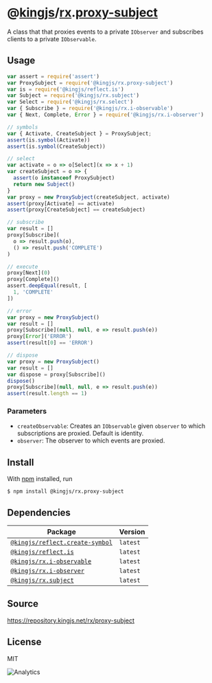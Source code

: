 # @[kingjs][@kingjs]/[rx][ns0].[proxy-subject][ns1]
A class that that proxies events to a private `IObserver` and subscribes clients to a  private `IObservable`.
## Usage
```js
var assert = require('assert')
var ProxySubject = require('@kingjs/rx.proxy-subject')
var is = require('@kingjs/reflect.is')
var Subject = require('@kingjs/rx.subject')
var Select = require('@kingjs/rx.select')
var { Subscribe } = require('@kingjs/rx.i-observable')
var { Next, Complete, Error } = require('@kingjs/rx.i-observer')

// symbols
var { Activate, CreateSubject } = ProxySubject;
assert(is.symbol(Activate))
assert(is.symbol(CreateSubject))

// select
var activate = o => o[Select](x => x + 1)
var createSubject = o => {
  assert(o instanceof ProxySubject)
  return new Subject()
}
var proxy = new ProxySubject(createSubject, activate)
assert(proxy[Activate] == activate)
assert(proxy[CreateSubject] == createSubject)

// subscribe
var result = []
proxy[Subscribe](
  o => result.push(o),
  () => result.push('COMPLETE')
)

// execute
proxy[Next](0)
proxy[Complete]()
assert.deepEqual(result, [
  1, 'COMPLETE'
])

// error
var proxy = new ProxySubject()
var result = []
proxy[Subscribe](null, null, e => result.push(e))
proxy[Error]('ERROR')
assert(result[0] == 'ERROR')

// dispose
var proxy = new ProxySubject()
var result = []
var dispose = proxy[Subscribe]()
dispose()
proxy[Subscribe](null, null, e => result.push(e))
assert(result.length == 1)
```



### Parameters
- `createObservable`: Creates  an `IObservable` given `observer` to which subscriptions are proxied. Default is identity.
- `observer`: The observer to which events are proxied.



## Install
With [npm](https://npmjs.org/) installed, run
```
$ npm install @kingjs/rx.proxy-subject
```
## Dependencies
|Package|Version|
|---|---|
|[`@kingjs/reflect.create-symbol`](https://www.npmjs.com/package/@kingjs/reflect.create-symbol)|`latest`|
|[`@kingjs/reflect.is`](https://www.npmjs.com/package/@kingjs/reflect.is)|`latest`|
|[`@kingjs/rx.i-observable`](https://www.npmjs.com/package/@kingjs/rx.i-observable)|`latest`|
|[`@kingjs/rx.i-observer`](https://www.npmjs.com/package/@kingjs/rx.i-observer)|`latest`|
|[`@kingjs/rx.subject`](https://www.npmjs.com/package/@kingjs/rx.subject)|`latest`|
## Source
https://repository.kingjs.net/rx/proxy-subject
## License
MIT

![Analytics](https://analytics.kingjs.net/rx/proxy-subject)

[@kingjs]: https://www.npmjs.com/package/kingjs
[ns0]: https://www.npmjs.com/package/@kingjs/rx
[ns1]: https://www.npmjs.com/package/@kingjs/rx.proxy-subject
